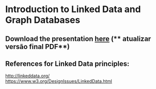 # Introduction to Linked Data and Graph Databases

## Download the presentation [here](https://github.com/liviaruback/intro_linkeddata)  (** atualizar versão final PDF**)

## References for Linked Data principles:
http://linkeddata.org/ <br>
https://www.w3.org/DesignIssues/LinkedData.html
